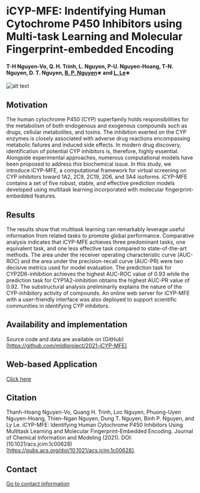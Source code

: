 # iCYP-MFE: Indentifying Human Cytochrome P450 Inhibitors using Multi-task Learning and Molecular Fingerprint-embedded Encoding

#### T-H Nguyen-Vo, Q. H. Trinh, L. Nguyen, P-U. Nguyen-Hoang, T-N. Nguyen, D. T. Nguyen, [B. P. Nguyen](https://homepages.ecs.vuw.ac.nz/~nguyenb5/about.html)∗ and [L. Le](http://cbc.bio.hcmiu.edu.vn/)∗

![alt text](https://github.com/mldlproject/2020-CYP450-mCNN/blob/main/CYP450_abs0.svg)

## Motivation
The human cytochrome P450 (CYP) superfamily holds responsibilities for the metabolism of both endogenous and exogenous compounds such as drugs, cellular metabolites, 
and toxins. The inhibition exerted on the CYP enzymes is closely associated with adverse drug reactions encompassing metabolic failures and induced side effects. 
In modern drug discovery, identification of potential CYP inhibitors is, therefore, highly essential. Alongside experimental approaches, numerous computational models 
have been proposed to address this biochemical issue. In this study, we introduce iCYP-MFE, a computational framework for virtual screening on CYP inhibitors toward 1A2, 
2C9, 2C19, 2D6, and 3A4 isoforms. iCYP-MFE contains a set of five robust, stable, and effective prediction models developed using multitask learning incorporated with 
molecular fingerprint-embedded features. 

## Results
The results show that multitask learning can remarkably leverage useful information from related tasks to promote global performance. Comparative analysis indicates that iCYP-MFE achieves three predominant tasks, one equivalent task, and one less effective task compared to state-of-the-art methods. The area under the receiver operating characteristic curve (AUC-ROC) and the area under the precision-recall curve (AUC-PR) were two decisive metrics used for model evaluation. The prediction task for CYP2D6-inhibition achieves the highest AUC-ROC value of 0.93 while the prediction task for CYP1A2-inhibition obtains the highest AUC-PR value of 0.92. The substructural analysis preliminarily explains the nature of the CYP-inhibitory activity of compounds. An online web server for iCYP-MFE with a user-friendly interface was also deployed to support scientific communities in identifying CYP inhibitors.


## Availability and implementation
Source code and data are available on (GitHub)[https://github.com/mldlproject/2021-iCYP-MFE]

## Web-based Application
[Click here](http://13.238.182.15:8888/)

## Citation
Thanh-Hoang Nguyen-Vo, Quang H. Trinh, Loc Nguyen, Phuong-Uyen Nguyen-Hoang, Thien-Ngan Nguyen, Dung T. Nguyen, Binh P. Nguyen, and Ly Le. iCYP-MFE: Identifying Human Cytochrome P450 Inhibitors Using Multitask Learning and Molecular Fingerprint-Embedded Encoding. Journal of Chemical Information and Modeling (2021). DOI: (10.1021/acs.jcim.1c00628)[https://pubs.acs.org/doi/10.1021/acs.jcim.1c00628].

## Contact 
[Go to contact information](https://homepages.ecs.vuw.ac.nz/~nguyenb5/contact.html)
